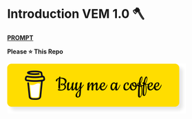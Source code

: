 # Introduction VEM 1.0 🪓

  [**PROMPT**](https://raw.githubusercontent.com/vemorr/VEM-1.0/main/prompt)
  
**Please ⭐️ This Repo**
  
[<img src="https://raw.githubusercontent.com/vemorr/chatty/main/Images/snapshot-bmc-button.png">](https://buymeacoffee.com/vemorrr)
